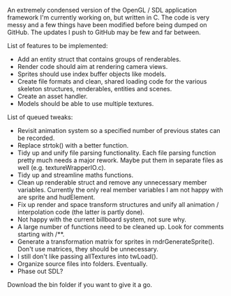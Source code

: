 An extremely condensed version of the OpenGL / SDL application framework I'm currently working on, but written in C. The code is very messy and a few things have been modified before being dumped on GitHub. The updates I push to GitHub may be few and far between.

List of features to be implemented:
* Add an entity struct that contains groups of renderables.
* Render code should aim at rendering camera views.
* Sprites should use index buffer objects like models.
* Create file formats and clean, shared loading code for the various skeleton structures, renderables, entities and scenes.
* Create an asset handler.
* Models should be able to use multiple textures.

List of queued tweaks:
* Revisit animation system so a specified number of previous states can be recorded.
* Replace strtok() with a better function.
* Tidy up and unify file parsing functionality. Each file parsing function pretty much needs a major rework. Maybe put them in separate files as well (e.g. textureWrapperIO.c).
* Tidy up and streamline maths functions.
* Clean up renderable struct and remove any unnecessary member variables. Currently the only real member variables I am not happy with are sprite and hudElement.
* Fix up render and space transform structures and unify all animation / interpolation code (the latter is partly done).
* Not happy with the current billboard system, not sure why.
* A large number of functions need to be cleaned up. Look for comments starting with /**.
* Generate a transformation matrix for sprites in rndrGenerateSprite(). Don't use matrices, they should be unnecessary.
* I still don't like passing allTextures into twLoad().
* Organize source files into folders. Eventually.
* Phase out SDL?

Download the bin folder if you want to give it a go.